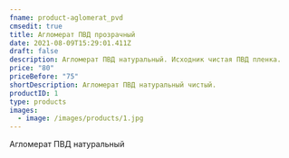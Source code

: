 ```yaml
---
fname: product-aglomerat_pvd
cmsedit: true
title: Агломерат ПВД прозрачный
date: 2021-08-09T15:29:01.411Z
draft: false
description: Агломерат ПВД натуральный. Исходник чистая ПВД пленка.
price: "80"
priceBefore: "75"
shortDescription: Агломерат ПВД натуральный чистый.
productID: 1
type: products
images:
  - image: /images/products/1.jpg
---
```

Агломерат ПВД натуральный